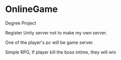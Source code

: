 # OnlineGame

 Degree Project
 
 Register Unity server not to make my own server.
 
 One of the player's pc will be game server.
 
 Simple RPG, If player kill the boss intime, they will win
